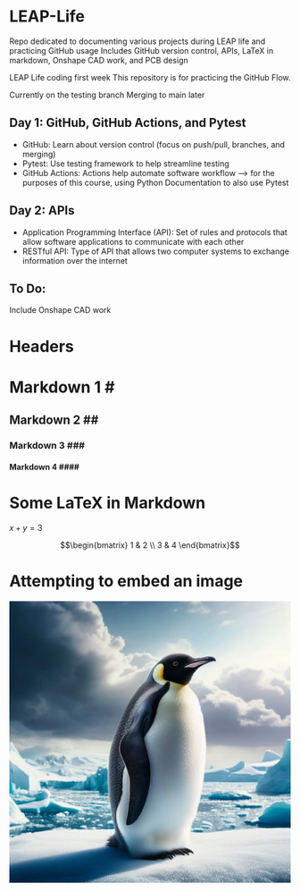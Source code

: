 # LEAP-Life
Repo dedicated to documenting various projects during LEAP life and practicing GitHub usage
Includes GitHub version control, APIs, LaTeX in markdown, Onshape CAD work, and PCB design

LEAP Life coding first week 
This repository is for practicing the GitHub Flow.

Currently on the testing branch
Merging to main later

## Day 1: GitHub, GitHub Actions, and Pytest
- GitHub: Learn about version control (focus on push/pull, branches, and merging)
- Pytest: Use testing framework to help streamline testing
- GitHub Actions: Actions help automate software workflow --> for the purposes of this course, using Python Documentation to also use Pytest 

## Day 2: APIs
- Application Programming Interface (API): Set of rules and protocols that allow software applications to communicate with each other
- RESTful API: Type of API that allows two computer systems to exchange information over the internet

## To Do: 
Include Onshape CAD work

# Headers
# Markdown 1 \#
## Markdown 2 \#\#
### Markdown 3 \#\#\#
#### Markdown 4 \#\#\#\#

# Some LaTeX in Markdown 

$x + y = 3$

$$\begin{bmatrix} 
1 & 2 \\ 
3 & 4
\end{bmatrix}$$

# Attempting to embed an image
![Alt text](penguin.png?raw=true "Penguin")
